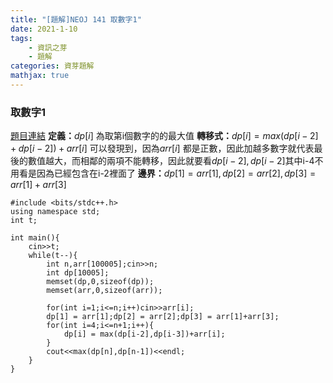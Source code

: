```yaml
---
title: "[題解]NEOJ 141 取數字1"
date: 2021-1-10
tags: 
    - 資訊之芽
    - 題解
categories: 資芽題解
mathjax: true
---
```


### 取數字1
<!--more-->
[題目連結](https://neoj.sprout.tw/problem/141/)
**定義：**$dp[i]$ 為取第i個數字的的最大值
**轉移式：**$dp[i] = max(dp[i-2]+dp[i-2])+arr[i]$
可以發現到，因為$arr[i]$ 都是正數，因此加越多數字就代表最後的數值越大，而相鄰的兩項不能轉移，因此就要看$dp[i-2],dp[i-2]$其中i-4不用看是因為已經包含在i-2裡面了
**邊界：**$dp[1] = arr[1],dp[2] = arr[2],dp[3] = arr[1]+arr[3]$

```cpp=
#include <bits/stdc++.h>
using namespace std;
int t;

int main(){
    cin>>t;
    while(t--){
        int n,arr[100005];cin>>n;
        int dp[10005];
        memset(dp,0,sizeof(dp));
        memset(arr,0,sizeof(arr));

        for(int i=1;i<=n;i++)cin>>arr[i];
        dp[1] = arr[1];dp[2] = arr[2];dp[3] = arr[1]+arr[3];
        for(int i=4;i<=n+1;i++){
            dp[i] = max(dp[i-2],dp[i-3])+arr[i];
        }
        cout<<max(dp[n],dp[n-1])<<endl;
    }
}
```
